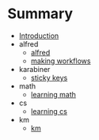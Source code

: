 # Summary

* [Introduction][1]
* alfred
	* [alfred][2]
	* [making workflows][3]
* karabiner
	* [sticky keys][4]
* math
	* [learning math][5]
* cs
	* [learning cs][6]
* km
	* [km][7]

[1]:	readme.md
[2]:	./alfred/alfred.md
[3]:	./alfred/making-workflows.md
[4]:	./karabiner/sticky-keys.md
[5]:	./math/learning-math.md
[6]:	./cs/learning-cs.md
[7]:	./km/km.md